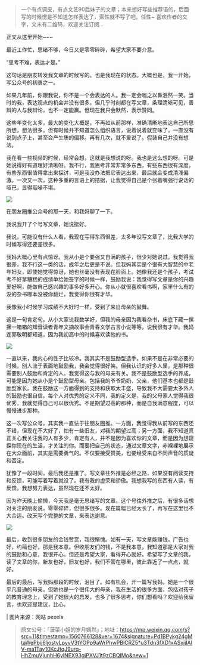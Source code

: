 > 一个有点调皮，有点文艺90后妹子的文章；本来想好写些推荐语的，后面写的时候愣是不知道怎样表达了，索性就不写了吧。任性~ 喜欢作者的文字，文末有二维码，欢迎关注订阅...

正文从这里开始~~~

最近工作忙，思绪不够，今日又是零零碎碎，希望大家不要介意。

“思考不难，表达才是。”

这句话是朋友转发我文章的时候写的。也是我现在的状态。大概也是，我一开始，写公众号的初衷之一。

如果几年前，你跟我说，你不是一个会表达的人。我一定会嗤之以鼻泯然一笑。当时的我，表达观点的机会并没有很多，但几乎时刻都在写文章，条理清晰可见，善辩的人与我辩论，也不一定能赢。但现在我只会默然，表示赞同。

这些年变化太多，最大的变化大概是，不再如从前那样，准确清晰地表达自己所思所想。想法很多，但有时候并不知道怎么组织语言，说着说着就变味了，一直没有说到点子上，甚至会产生质的偏移。再有几次，就不爱说了。假装自己并没有想法。

我在看一些视频的时候，经常会想，这就是我想说的呀。我也是这么想的呀。可是她说得好有道理好清晰呀。我不行，我思考非常非常多东西，有些东西很有深度，有些东西很值得拿出来探讨，可是我没办法把它表达出来，最后就会变成清浅偏激。一次又一次，这种多重的言语上的拮据，让我觉得自己是个张着嘴强行说话的哑巴，显得聒噪不堪。

![](https://cdn.chenrf.com/duzhe/3f3bed1a9a8a8e86653c01ffe2048782.jpeg)

在朋友圈推公众号的那一天，和我妈聊了一下。

我说我开了个号写文章，她说挺好。

我说，可能没有什么人看，我现在写得东西很差，太多年没写文章了，比我大学的时候写得还要差很多。

我妈大概心里有点惊讶。我从小是个要强又自满的孩子，很少对她说过，我觉得我很差，我不行这一类的话，成年之后更是不说。但我妈其实是个很有大智慧的中老年妇女，即使她觉得惊讶，她也丝毫没有表现在脸面上。她像我还是个孩子，考试考不好拿糟糕的成绩单给她签字的时候一样，鼓励我说：我觉得写文章是你的兴趣爱好啊，能做自己感兴趣的事多好多开心。你从小就很喜欢看书啊，家里什么有的没的杂书哪本没被你翻烂，我觉得你很有才华。

我像我小时候学习成绩不大好时一样，受到了来自母亲的鼓舞。

这是一句肯定句。从小大家说我数学好，但我的母亲因为我看杂书，床底下藏一摞摞一箱箱的知音读者青年文摘故事会青春文学古言小说等等，说我很有才华。我妈连郭敬明都知道，因为我初高中的时候喜欢读他的书。

![](https://cdn.chenrf.com/duzhe/3e97bdd133572277a86ddb8b3340b400.jpeg)

一直以来，我内心的性子比较冷。我其实不是鼓励型选手。如果不是在非常必要的时候，别人流于表面地鼓励我，我会觉得很好笑。但我认识的好多人里，是那种很需要别人鼓励和肯定的人。我觉得这与我的母亲有关。我不是鼓励型选手的养成，可能是因为她从小是个鼓励型母亲。包括我的爷爷奶奶、父亲，他们基本也都是鼓励型家长。我在鼓励这一方面得到的支持和获取太丰盛，导致我不大需要太多外人的鼓励也很自信。每个人对优秀的定义不同，我的定义是，我的父母家人觉得我很优秀，我就觉得自己可以很优秀。不是期望过高的那种，而是自我满意程度，可以慢慢进步那种。

这一次写公众号，其实我一直怯于往朋友圈推。一方面，我觉得我从前写的东西还不错，但现在不大好了，怕有一些旧友，对我的期望过高；另一方面，我不知道真正关心我关注我的人有多少，肯定有人，并不是因为喜欢你的文章，而是因为想窥探你现在的生活，才关注的你。而要把自己的状态，通过文章文字，赤裸裸地展示在大众面前，其实是需要勇气的。不仅要接受赞美，也要经受来自不同声音的质疑和否定。

犹豫了一段时间，最后我还是推了。写文章往外推是必经之路，如果没有阅读支持和反馈，可能写着写着就没了。我有我的虚荣和骄傲。我想我写的东西有人读，有反馈。我想努力表达，虽然现在还不太好。

因为昨天晚上偷懒，今天我是毫无思绪写的文章。这个号往外推之后，有很多话想对关注的朋友说，零零碎碎，但很多很多。现在篇幅已经太长了，再写在这里也不大合适。改天写个完整的文章，来表达谢意。

![](https://cdn.chenrf.com/duzhe/6ff99e6b7cde79a140bb87cc72033784.jpeg)

最后，收到很多朋友的金钱赞赏，我很惭愧。如有一天，写文章能赚钱，广告也好，约稿也好，那是我本意。但收朋友们的钱，不是我本意，我知道那是大家对我的鼓励和心意，我很开心。但还是希望大家，看得开心就好。希望写了文章的我，读了文章的你，新友也好，旧友也好，我们不管在哪里，彼此靠近了一点点，就好。

最后的最后，写我妈那段的时候，泪目了。如有机会，开一篇写我妈。她是一个很平凡普通的母亲，但她也是一个很伟大的母亲，我在生活的很多方面，包括对孩子的教育理念上，受到了她很大的启发，也多了很多思考，你们想看吗？欢迎给我留言，也欢迎提建议，比心。

| 图片来源：网站 pexels

> 原文公号：「菠菜小姐的岁月嫣然」；地址：https://mp.weixin.qq.com/s?src=11&timestamp=1560766128&ver=1674&signature=Pd1BPykg24gMtaWePbij6ljostvLpyvV3tYOPp9aWrPhwPBiCRZ5*u3Tdn3fXD1xASxijIAIV-ma1Tay10KcJtqJ9urq-HhZmuVjunhH6ylNEX93gjPXVJ1t9zCBQlMo&new=1